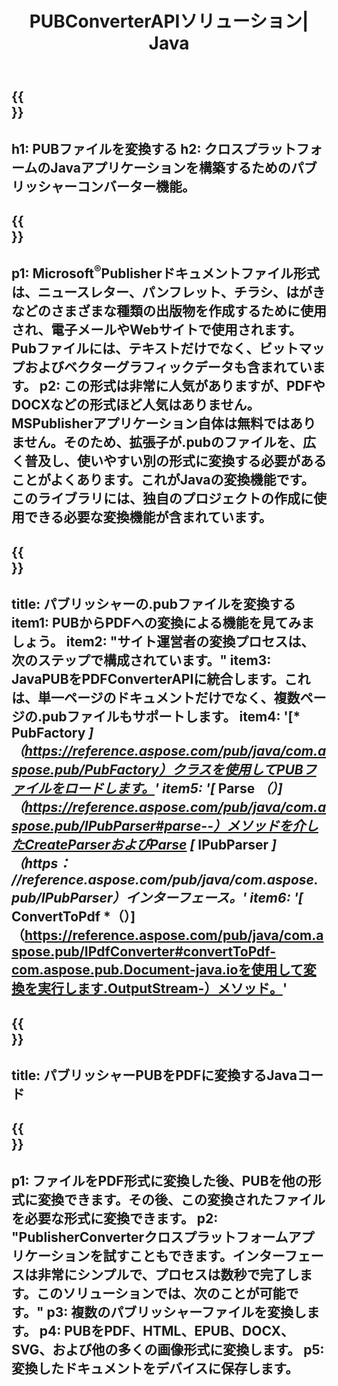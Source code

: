 ﻿---
translation: true
template: /_templates/conversion-java.md
title: PUBConverterAPIソリューション| Java
url: /java/conversion/
description: Javaライブラリを介してプログラムでMicrosoftPublisherファイルを変換します。独自のPUBコンバータJavaプロジェクトを構築するためのシンプルなAPIソリューション。
metakeywords: pub javaコンバーター、pubファイルjavaを変換します
family: pub
platformtag: java
feature: conversion
---

{{<section banner>}}
---
h1: PUBファイルを変換する
h2: クロスプラットフォームのJavaアプリケーションを構築するためのパブリッシャーコンバーター機能。
---

{{<section overview>}}
---
p1: Microsoft<sup>®</sup>Publisherドキュメントファイル形式は、ニュースレター、パンフレット、チラシ、はがきなどのさまざまな種類の出版物を作成するために使用され、電子メールやWebサイトで使用されます。 Pubファイルには、テキストだけでなく、ビットマップおよびベクターグラフィックデータも含まれています。
p2: この形式は非常に人気がありますが、PDFやDOCXなどの形式ほど人気はありません。 MSPublisherアプリケーション自体は無料ではありません。そのため、拡張子が.pubのファイルを、広く普及し、使いやすい別の形式に変換する必要があることがよくあります。これがJavaの変換機能です。このライブラリには、独自のプロジェクトの作成に使用できる必要な変換機能が含まれています。
---

{{<section feature1>}}
---
title: パブリッシャーの.pubファイルを変換する
item1: PUBからPDFへの変換による機能を見てみましょう。
item2: "サイト運営者の変換プロセスは、次のステップで構成されています。"
item3: JavaPUBをPDFConverterAPIに統合します。これは、単一ページのドキュメントだけでなく、複数ページの.pubファイルもサポートします。
item4: '[* PubFactory *]（https://reference.aspose.com/pub/java/com.aspose.pub/PubFactory）クラスを使用してPUBファイルをロードします。'
item5: '[* Parse *（）]（https://reference.aspose.com/pub/java/com.aspose.pub/IPubParser#parse--）メソッドを介したCreateParserおよびParse [* IPubParser *]（https： //reference.aspose.com/pub/java/com.aspose.pub/IPubParser）インターフェース。'
item6: '[* ConvertToPdf *（）]（https://reference.aspose.com/pub/java/com.aspose.pub/IPdfConverter#convertToPdf-com.aspose.pub.Document-java.ioを使用して変換を実行します.OutputStream-）メソッド。'
---

{{<section codeexample>}}
---
title: パブリッシャーPUBをPDFに変換するJavaコード
---

{{<section summary>}}
---
p1: ファイルをPDF形式に変換した後、PUBを他の形式に変換できます。その後、この変換されたファイルを必要な形式に変換できます。
p2: "PublisherConverterクロスプラットフォームアプリケーションを試すこともできます。インターフェースは非常にシンプルで、プロセスは数秒で完了します。このソリューションでは、次のことが可能です。"
p3: 複数のパブリッシャーファイルを変換します。
p4: PUBをPDF、HTML、EPUB、DOCX、SVG、および他の多くの画像形式に変換します。
p5: 変換したドキュメントをデバイスに保存します。
---